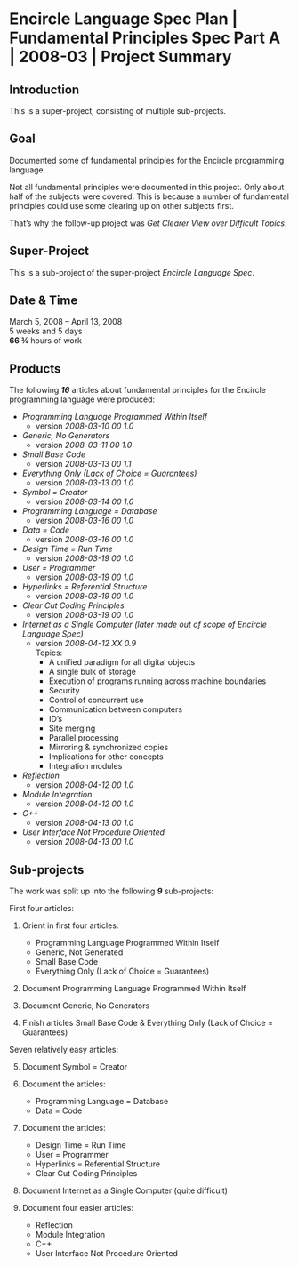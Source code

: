 ﻿Encircle Language Spec Plan | Fundamental Principles Spec Part A | 2008-03 | Project Summary
============================================================================================


Introduction
------------

This is a super-project, consisting of multiple sub-projects.


Goal
----

Documented some of fundamental principles for the Encircle programming language.

Not all fundamental principles were documented in this project. Only about half of the subjects were covered. This is because a number of fundamental principles could use some clearing up on other subjects first.

That’s why the follow-up project was *Get Clearer View over Difficult Topics*.


Super-Project
-------------

This is a sub-project of the super-project *Encircle Language Spec*.


Date & Time
-----------

March 5, 2008 – April 13, 2008  
5 weeks and 5 days  
__66 ¾__ hours of work


Products
--------

The following __*16*__ articles about fundamental principles for the Encircle programming language were produced:

- *Programming Language Programmed Within Itself* 
    - version  *2008-03-10 00  1.0*
- *Generic, No Generators*
    - version  *2008-03-11 00  1.0*
- *Small Base Code*
    - version  *2008-03-13 00  1.1* 
- *Everything Only (Lack of Choice = Guarantees)*
    - version  *2008-03-13 00  1.0*
- *Symbol = Creator*
    - version  *2008-03-14 00  1.0*
- *Programming Language = Database*
    - version  *2008-03-16 00  1.0*
- *Data = Code*
    - version  *2008-03-16 00  1.0*
- *Design Time = Run Time*
    - version  *2008-03-19 00  1.0*
- *User = Programmer*
    - version  *2008-03-19 00  1.0*
- *Hyperlinks = Referential Structure*
    - version  *2008-03-19 00  1.0*
- *Clear Cut Coding Principles*
    - version  *2008-03-19 00  1.0*
- *Internet as a Single Computer (later made out of scope of Encircle Language Spec)*
    - version  *2008-04-12 XX  0.9*  
        Topics:
        - A unified paradigm for all digital objects
        - A single bulk of storage
        - Execution of programs running across machine boundaries
        - Security
        - Control of concurrent use
        - Communication between computers
        - ID’s
        - Site merging
        - Parallel processing
        - Mirroring & synchronized copies
        - Implications for other concepts
        - Integration modules
- *Reflection*
    - version  *2008-04-12 00  1.0* 
- *Module Integration*
    - version  *2008-04-12 00  1.0* 
- *C++*
    - version  *2008-04-13 00  1.0*  
- *User Interface Not Procedure Oriented*
    - version  *2008-04-13 00  1.0* 


Sub-projects
------------

The work was split up into the following __*9*__ sub-projects:

First four articles:

1. Orient in first four articles:

    - Programming Language Programmed Within Itself
    - Generic, Not Generated
    - Small Base Code
    - Everything Only (Lack of Choice = Guarantees)

2. Document Programming Language Programmed Within Itself

3. Document Generic, No Generators

4. Finish articles Small Base Code & Everything Only (Lack of Choice = Guarantees)

Seven relatively easy articles:

5. Document Symbol = Creator

6. Document the articles:

    - Programming Language = Database
    - Data = Code

7. Document the articles:

    - Design Time = Run Time
    - User = Programmer
    - Hyperlinks = Referential Structure
    - Clear Cut Coding Principles

8. Document Internet as a Single Computer (quite difficult)

9. Document four easier articles:

   - Reflection
   - Module Integration
   - C++
   - User Interface Not Procedure Oriented